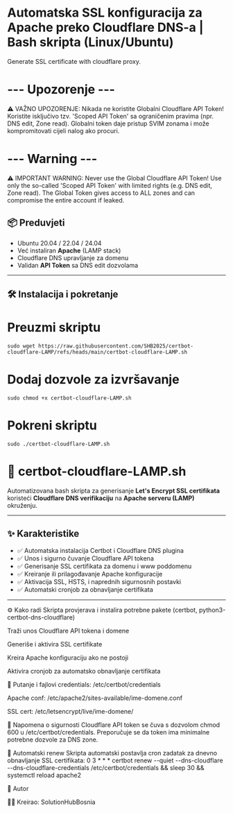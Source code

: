 # Automatska SSL konfiguracija za Apache preko Cloudflare DNS-a | Bash skripta (Linux/Ubuntu)
Generate SSL certificate with cloudflare proxy.

# --- Upozorenje ---
⚠️  VAŽNO UPOZORENJE: Nikada ne koristite Globalni Cloudflare API Token!
Koristite isključivo tzv. 'Scoped API Token' sa ograničenim pravima (npr. DNS edit, Zone read).
Globalni token daje pristup SVIM zonama i može kompromitovati cijeli nalog ako procuri.

# --- Warning ---
⚠️ IMPORTANT WARNING: Never use the Global Cloudflare API Token!
Use only the so-called 'Scoped API Token' with limited rights (e.g. DNS edit, Zone read).
The Global Token gives access to ALL zones and can compromise the entire account if leaked.

## 📦 Preduvjeti

- Ubuntu 20.04 / 22.04 / 24.04
- Već instaliran **Apache** (LAMP stack)
- Cloudflare DNS upravljanje za domenu
- Validan **API Token** sa DNS edit dozvolama

---

## 🛠️ Instalacija i pokretanje

# Preuzmi skriptu
    sudo wget https://raw.githubusercontent.com/SHB2025/certbot-cloudflare-LAMP/refs/heads/main/certbot-cloudflare-LAMP.sh

# Dodaj dozvole za izvršavanje
    sudo chmod +x certbot-cloudflare-LAMP.sh

# Pokreni skriptu
    sudo ./certbot-cloudflare-LAMP.sh

# 🔐 certbot-cloudflare-LAMP.sh

Automatizovana bash skripta za generisanje **Let's Encrypt SSL certifikata** koristeći **Cloudflare DNS verifikaciju** na **Apache serveru (LAMP)** okruženju.

---

## ✨ Karakteristike

- ✅ Automatska instalacija Certbot i Cloudflare DNS plugina
- ✅ Unos i sigurno čuvanje Cloudflare API tokena
- ✅ Generisanje SSL certifikata za domenu i www poddomenu
- ✅ Kreiranje ili prilagođavanje Apache konfiguracije
- ✅ Aktivacija SSL, HSTS, i naprednih sigurnosnih postavki
- ✅ Automatski cronjob za obnavljanje certifikata

---

⚙️ Kako radi
Skripta provjerava i instalira potrebne pakete (certbot, python3-certbot-dns-cloudflare)

Traži unos Cloudflare API tokena i domene

Generiše i aktivira SSL certifikate

Kreira Apache konfiguraciju ako ne postoji

Aktivira cronjob za automatsko obnavljanje certifikata

📁 Putanje i fajlovi
credentials: /etc/certbot/credentials

Apache conf: /etc/apache2/sites-available/ime-domene.conf

SSL cert: /etc/letsencrypt/live/ime-domene/

🔐 Napomena o sigurnosti
Cloudflare API token se čuva s dozvolom chmod 600 u /etc/certbot/credentials. Preporučuje se da token ima minimalne potrebne dozvole za DNS zone.

📅 Automatski renew
Skripta automatski postavlja cron zadatak za dnevno obnavljanje SSL certifikata:
0 3 * * * certbot renew --quiet --dns-cloudflare --dns-cloudflare-credentials /etc/certbot/credentials && sleep 30 && systemctl reload apache2

📢 Autor

👨‍💻 Kreirao: SolutionHubBosnia
